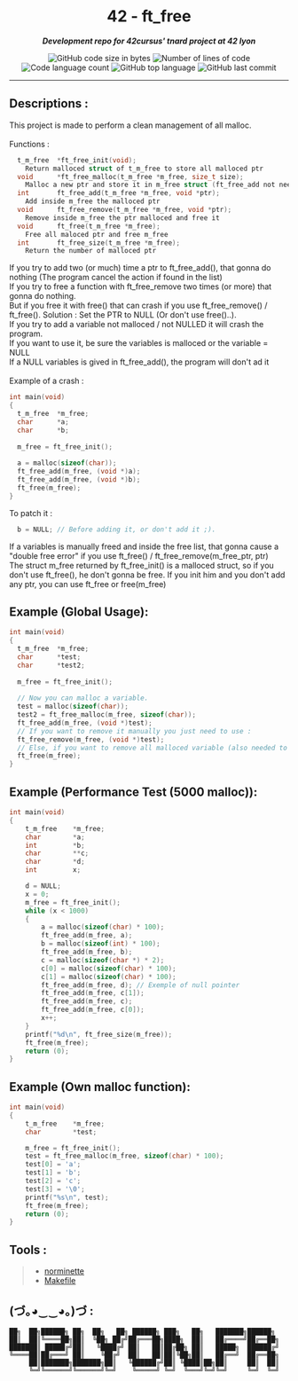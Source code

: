 <h1 align="center">
	42 - ft_free
</h1>

<p align="center">
	<b><i>Development repo for 42cursus' tnard project at 42 lyon</i></b><br>
</p>

<p align="center">
	<img alt="GitHub code size in bytes" src="https://img.shields.io/github/languages/code-size/PandeoF1/42-ft_free?color=blueviolet" />
	<img alt="Number of lines of code" src="https://img.shields.io/tokei/lines/github/PandeoF1/42-ft_free?color=blueviolet" />
	<img alt="Code language count" src="https://img.shields.io/github/languages/count/PandeoF1/42-ft_free?color=blue" />
	<img alt="GitHub top language" src="https://img.shields.io/github/languages/top/PandeoF1/42-ft_free?color=blue" />
	<img alt="GitHub last commit" src="https://img.shields.io/github/last-commit/PandeoF1/42-ft_free?color=brightgreen" />
</p>

---
## Descriptions :
This project is made to perform a clean management of all malloc.<br /><br />
Functions :<br />
```c
  t_m_free	*ft_free_init(void);
    Return malloced struct of t_m_free to store all malloced ptr
  void		*ft_free_malloc(t_m_free *m_free, size_t size);
    Malloc a new ptr and store it in m_free struct (ft_free_add not needed, already done)
  int		ft_free_add(t_m_free *m_free, void *ptr);
    Add inside m_free the malloced ptr
  void		ft_free_remove(t_m_free *m_free, void *ptr);
    Remove inside m_free the ptr malloced and free it
  void		ft_free(t_m_free *m_free);
    Free all maloced ptr and free m_free
  int		ft_free_size(t_m_free *m_free);
    Return the number of malloced ptr
```
If you try to add two (or much) time a ptr to ft_free_add(), that gonna do nothing (The program cancel the action if found in the list)<br />
If you try to free a function with ft_free_remove two times (or more) that gonna do nothing. <br />
But if you free it with free() that can crash if you use ft_free_remove() / ft_free(). Solution :
	Set the PTR to NULL (Or don't use free()..).<br />
If you try to add a variable not malloced / not NULLED it will crash the program.<br />
If you want to use it, be sure the variables is malloced or the variable = NULL<br />
If a NULL variables is gived in ft_free_add(), the program will don't ad it<br /><br />
Example of a crash :<br />
```c
int main(void)
{
  t_m_free  *m_free;
  char      *a;
  char      *b;
 
  m_free = ft_free_init();
  
  a = malloc(sizeof(char));
  ft_free_add(m_free, (void *)a);
  ft_free_add(m_free, (void *)b);
  ft_free(m_free);
}
```
To patch it :<br />
```c
  b = NULL; // Before adding it, or don't add it ;).
```
If a variables is manually freed and inside the free list, that gonna cause a "double free error" if you use ft_free() / ft_free_remove(m_free_ptr, ptr)<br />
The struct m_free returned by ft_free_init() is a malloced struct, so if you don't use ft_free(), he don't gonna be free. If you init him and you don't add any ptr, you can use ft_free or free(m_free)<br />

## Example (Global Usage):
```c
int main(void)
{
  t_m_free  *m_free;
  char      *test;
  char      *test2;
 
  m_free = ft_free_init();
  
  // Now you can malloc a variable.
  test = malloc(sizeof(char));
  test2 = ft_free_malloc(m_free, sizeof(char));
  ft_free_add(m_free, (void *)test);
  // If you want to remove it manually you just need to use :
  ft_free_remove(m_free, (void *)test);
  // Else, if you want to remove all malloced variable (also needed to destroy *m_free):
  ft_free(m_free);
}
```
## Example (Performance Test (5000 malloc)):
```c
int	main(void)
{
	t_m_free	*m_free;
	char		*a;
	int			*b;
	char		**c;
	char		*d;
	int			x;

	d = NULL;
	x = 0;
	m_free = ft_free_init();
	while (x < 1000)
	{
		a = malloc(sizeof(char) * 100);
		ft_free_add(m_free, a);
		b = malloc(sizeof(int) * 100);
		ft_free_add(m_free, b);
		c = malloc(sizeof(char *) * 2);
		c[0] = malloc(sizeof(char) * 100);
		c[1] = malloc(sizeof(char) * 100);
		ft_free_add(m_free, d); // Exemple of null pointer
		ft_free_add(m_free, c[1]);
		ft_free_add(m_free, c);
		ft_free_add(m_free, c[0]);
		x++;
	}
	printf("%d\n", ft_free_size(m_free));
	ft_free(m_free);
	return (0);
}
```
## Example (Own malloc function):
```c
int	main(void)
{
	t_m_free	*m_free;
	char		*test;

	m_free = ft_free_init();
	test = ft_free_malloc(m_free, sizeof(char) * 100);
	test[0] = 'a';
	test[1] = 'b';
	test[2] = 'c';
	test[3] = '\0';
	printf("%s\n", test);
	ft_free(m_free);
	return (0);
}
```
## Tools :
 > - [norminette](https://github.com/42School/norminette) <br />
 > - [Makefile](https://github.com/PandeoF1/makefile) <br />

## (づ｡◕‿‿◕｡)づ :
```
██╗  ██╗██████╗ ██╗  ██╗   ██╗ ██████╗ ███╗   ██╗   ███████╗██████╗ 
██║  ██║╚════██╗██║  ╚██╗ ██╔╝██╔═══██╗████╗  ██║   ██╔════╝██╔══██╗
███████║ █████╔╝██║   ╚████╔╝ ██║   ██║██╔██╗ ██║   █████╗  ██████╔╝
╚════██║██╔═══╝ ██║    ╚██╔╝  ██║   ██║██║╚██╗██║   ██╔══╝  ██╔══██╗
     ██║███████╗███████╗██║   ╚██████╔╝██║ ╚████║██╗██║     ██║  ██║
     ╚═╝╚══════╝╚══════╝╚═╝    ╚═════╝ ╚═╝  ╚═══╝╚═╝╚═╝     ╚═╝  ╚═╝
```
